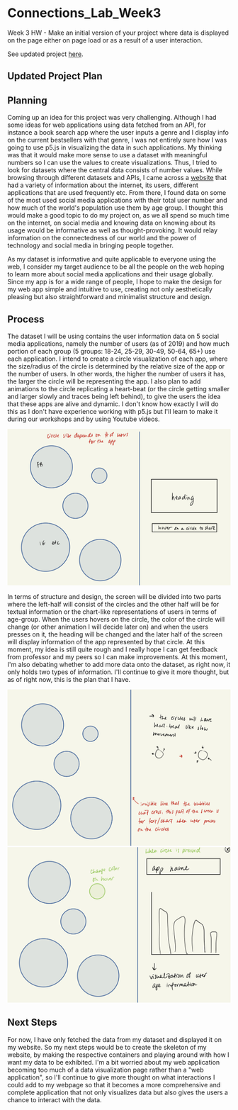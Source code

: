 # Connections_Lab_Week3
Week 3 HW - Make an initial version of your project where data is displayed on the page either on page load or as a result of a user interaction.

See updated project [here](https://oyungerela.github.io/Connections_Lab/Week3/).

## Updated Project Plan



## Planning
Coming up an idea for this project was very challenging. Although I had some ideas for web applications using data fetched from an API, for instance a book search app where the user inputs a genre and I display info on the current bestsellers with that genre, I was not entirely sure how I was going to use p5.js in visualizing the data in such applications. My thinking was that it would make more sense to use a dataset with meaningful numbers so I can use the values to create visualizations. Thus, I tried to look for datasets where the central data consists of number values. While browsing through different datasets and APIs, I came across a [website](https://ourworldindata.org/internet) that had a variety of information about the internet, its users, different applications that are used frequently etc. From there, I found data on some of the most used social media applications with their total user number and how much of the world's population use them by age group. I thought this would make a good topic to do my project on, as we all spend so much time on the internet, on social media and knowing data on knowing about its usage would be informative as well as thought-provoking. It would relay information on the connectedness of our world and the power of technology and social media in bringing people together. 

As my dataset is informative and quite applicable to everyone using the web, I consider my target audience to be all the people on the web hoping to learn more about social media applications and their usage globally. Since my app is for a wide range of people, I hope to make the design for my web app simple and intuitive to use, creating not only aesthetically pleasing but also straightforward and minimalist structure and design.  


## Process
The dataset I will be using contains the user information data on 5 social media applications, namely the number of users (as of 2019) and how much portion of each group (5 groups: 18-24, 25-29, 30-49, 50-64, 65+) use each application. I intend to create a circle visualization of each app, where the size/radius of the circle is determined by the relative size of the app or the number of users. In other words, the higher the number of users it has, the larger the circle will be representing the app. I also plan to add animations to the circle replicating a heart-beat (or the circle getting smaller and larger slowly and traces being left behind), to give the users the idea that these apps are alive and dynamic. I don't know how exactly I will do this as I don't have experience working with p5.js but I'll learn to make it during our workshops and by using Youtube videos. 

![](wireframe1.jpg)

In terms of structure and design, the screen will be divided into two parts where the left-half will consist of the circles and the other half will be for textual information or the chart-like representations of users in terms of age-group. When the users hovers on the circle, the color of the circle will change (or other animation I will decide later on) and when the users presses on it, the heading will be changed and the later half of the screen will display information of the app represented by that circle. At this moment, my idea is still quite rough and I really hope I can get feedback from professor and my peers so I can make improvements. At this moment, I'm also debating whether to add more data onto the dataset, as right now, it only holds two types of information. I'll continue to give it more thought, but as of right now, this is the plan that I have. 


![](wireframe2.jpg)
![](wireframe3.jpg)

## Next Steps
For now, I have only fetched the data from my dataset and displayed it on my website. So my next steps would be to create the skeleton of my website, by making the respective containers and playing around with how I want my data to be exhibited. I'm a bit worried about my web application becoming too much of a data visualization page rather than a "web application", so I'll continue to give more thought on what interactions I could add to my webpage so that it becomes a more comprehensive and complete application that not only visualizes data but also gives the users a chance to interact with the data. 






